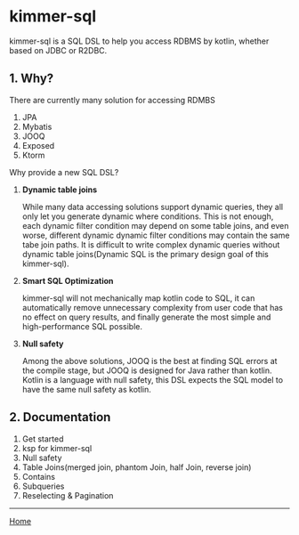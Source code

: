 # kimmer-sql

kimmer-sql is a SQL DSL to help you access RDBMS by kotlin, whether based on JDBC or R2DBC.

## 1. Why?

There are currently many solution for accessing RDMBS

1. JPA
2. Mybatis
3. JOOQ
4. Exposed
5. Ktorm

Why provide a new SQL DSL?

1. **Dynamic table joins**

   While many data accessing solutions support dynamic queries, they all only let you generate dynamic where conditions. This is not enough, each dynamic filter condition may depend on some table joins, and even worse, different dynamic dynamic filter conditions may contain the same tabe join paths. It is difficult to write complex dynamic queries without dynamic table joins(Dynamic SQL is the primary design goal of this kimmer-sql).

2. **Smart SQL Optimization**

   kimmer-sql will not mechanically map kotlin code to SQL, it can automatically remove unnecessary complexity from user code that has no effect on query results, and finally generate the most simple and high-performance SQL possible.

3. **Null safety**

   Among the above solutions, JOOQ is the best at finding SQL errors at the compile stage, but JOOQ is designed for Java rather than kotlin. Kotlin is a language with null safety, this DSL expects the SQL model to have the same null safety as kotlin.

## 2. Documentation

1. Get started
2. ksp for kimmer-sql
3. Null safety
4. Table Joins(merged join, phantom Join, half Join, reverse join)
5. Contains
6. Subqueries
7. Reselecting & Pagination

--------------------

[Home](https://github.com/babyfish-ct/kimmer)
